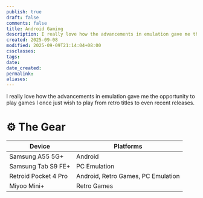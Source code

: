 ```yaml
---
publish: true
draft: false
comments: false
title: Android Gaming
description: I really love how the advancements in emulation gave me the opportunity to play games I once just wish to play from retro titles to even recent releases.
created: 2025-09-08
modified: 2025-09-09T21:14:04+08:00
cssclasses:
tags:
date:
date_created:
permalink:
aliases:
---
```

I really love how the advancements in emulation gave me the opportunity to play games I once just wish to play from retro titles to even recent releases. 

# ⚙️ The Gear

| Device               | Platforms                          |
| -------------------- | ---------------------------------- |
| Samsung A55 5G+      | Android                            |
| Samsung Tab S9 FE+   | PC Emulation                       |
| Retroid Pocket 4 Pro | Android, Retro Games, PC Emulation |
| Miyoo Mini+          | Retro Games                        |

